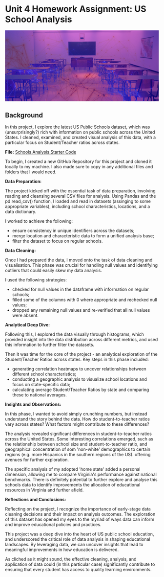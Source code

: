# Unit 4 Homework Assignment: US School Analysis

![School Analysis](Images/school_analysis.png)

## Background
In this project, I explore the latest US Public Schools dataset, which was (unsurprisingly?) rich with information on public schools across the United States. I cleaned, examined, and created visual analysis of this data, with a particular focus on Student/Teacher ratios across states. 

**File:** [Schools Analysis Starter Code](Starter_Code/public_school_analysis.ipynb)

To begin, I created a new GitHub Repository for this project and cloned it locally to my machine. I also made sure to copy in any additional files and folders that I would need.

**Data Preparation:**

The project kicked off with the essential task of data preparation, involving reading and cleansing several CSV files for analysis. Using Pandas and the pd.read_csv() function, I loaded and read in datasets (assinging to some appropriate variables), including school characteristics, locations, and a data dictionary.

I worked to achieve the following:
- ensure consistency in unique identifiers across the datasets;
- merge location and characteristic data to form a unified analysis base;
- filter the dataset to focus on regular schools.

**Data Cleaning:**

Once I had prepared the data, I moved onto the task of data cleaning and visualisation. This phase was crucial for handling null values and identifying outliers that could easily skew my data analysis. 

I used the following strategies:
- checked for null values in the dataframe with information on regular schools;
- filled some of the columns with 0 where appropriate and rechecked null values;
- dropped any remaining null values and re-verified that all null values were absent.

**Analytical Deep Dive:**

Following this, I explored the data visually through histograms, which provided insight into the data distribution across different metrics, and used this information to further filter the datasets. 

Then it was time for the core of the project - an analytical exploration of the Student/Teacher Ratios across states. Key steps in this phase included:
- generating correlation heatmaps to uncover relationships between different school characteristics;
- conducting a geographic analysis to visualize school locations and focus on state-specific data;
- calculating average Student/Teacher Ratios by state and comparing these to national averages.

**Insights and Observations:**

In this phase, I wanted to avoid simply crunching numbers, but instead understand the story behind the data. How do student-to-teacher ratios vary across states? What factors might contribute to these differences?

The analysis revealed significant differences in student-to-teacher ratios across the United States. Some interesting correlations emerged, such as the relationship between school size and student-to-teacher ratio, and geographical concentration of som 'non-white' demographics to certain regions (e.g. more Hispanics in the southern regions of the US). offering avenues for further exploration.

The specific analysis of my adopted 'home state' added a personal dimension, allowing me to compare Virginia's performance against national benchmarks. There is definitely potential to further explore and analyse this schools data to identify improvements the allocation of educational resources in Virginia and further afield.

**Reflections and Conclusions:**

Reflecting on the project, I recognize the importance of early-stage data cleaning decisions and their impact on analysis outcomes. The exploration of this dataset has opened my eyes to the myriad of ways data can inform and improve educational policies and practices.

This project was a deep dive into the heart of US public school education, and underscored the critical role of data analysis in shaping educational landscapes. By leveraging data, we can uncover insights that lead to meaningful improvements in how education is delivered. 

As cliched as it might sound, the effective cleaning, analysis, and application of data could (in this particular case) significantly contribute to ensuring that every student has access to quality learning environments.


